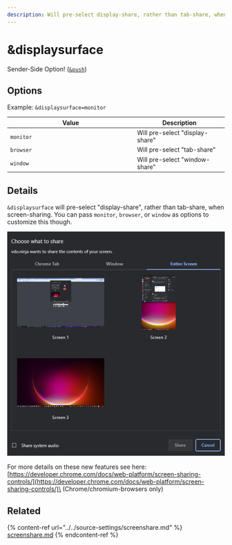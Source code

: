 ```yaml
---
description: Will pre-select display-share, rather than tab-share, when screen-sharing
---
```


# \&displaysurface

Sender-Side Option! ([`&push`](../../source-settings/push.md))

## Options

Example: `&displaysurface=monitor`

<table><thead><tr><th width="280">Value</th><th>Description</th></tr></thead><tbody><tr><td><code>monitor</code></td><td>Will pre-select "display-share"</td></tr><tr><td><code>browser</code></td><td>Will pre-select "tab-share"</td></tr><tr><td><code>window</code></td><td>Will pre-select "window-share"</td></tr></tbody></table>

## Details

`&displaysurface` will pre-select "display-share", rather than tab-share, when screen-sharing. You can pass `monitor`, `browser`, or `window` as options to customize this though.

![](<../../.gitbook/assets/image (1) (1).png>)

For more details on these new features see here:\
[https://developer.chrome.com/docs/web-platform/screen-sharing-controls/](https://developer.chrome.com/docs/web-platform/screen-sharing-controls/)\
(Chrome/chromium-browsers only)

## Related

{% content-ref url="../../source-settings/screenshare.md" %}
[screenshare.md](../../source-settings/screenshare.md)
{% endcontent-ref %}
